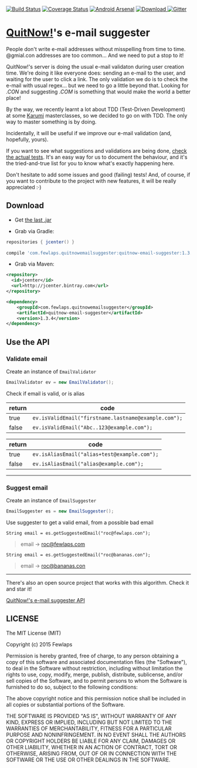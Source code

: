 [![Build Status](https://travis-ci.org/Fewlaps/quitnow-email-suggester.svg?branch=master)](https://travis-ci.org/Fewlaps/quitnow-email-suggester)
[![Coverage Status](https://coveralls.io/repos/Fewlaps/quitnow-email-suggester/badge.svg?branch=master&service=github)](https://coveralls.io/github/Fewlaps/quitnow-email-suggester?branch=master)
[![Android Arsenal](https://img.shields.io/badge/Android%20Arsenal-quitnow--email--suggester-green.svg?style=flat)](https://android-arsenal.com/details/1/2465)
[![Download](https://api.bintray.com/packages/fewlaps/maven/quitnow-email-suggester/images/download.svg) ](https://bintray.com/fewlaps/maven/quitnow-email-suggester/_latestVersion)
[![Gitter](https://badges.gitter.im/Join%20Chat.svg)](https://gitter.im/Fewlaps/quitnow-email-suggester?utm_source=badge&utm_medium=badge&utm_campaign=pr-badge)

# [QuitNow!](http://quitnowapp.com)'s e-mail suggester
People don't write e-mail addresses without misspelling from time to time. @gmial.con addresses are too common... And we need to put a stop to it!

QuitNow!'s server is doing the usual e-mail validaton during user creation time. We're doing it like everyone does: sending an e-mail to the user, and waiting for the user to click a link. The only validation we do is to check the e-mail with usual regex... but we need to go a little beyond that. Looking for *.CON* and suggesting *.COM* is something that would make the world a better place!

By the way, we recently learnt a lot about TDD (Test-Driven Development) at some [Karumi](https://github.com/Karumi) masterclasses, so we decided to go on with TDD. The only way to master something is by doing. 

Incidentally, it will be useful if we improve our e-mail validation (and, hopefully, yours).

If you want to see what suggestions and validations are being done, <a href="https://github.com/Fewlaps/quitnow-email-suggester/tree/master/src/test/java/com/fewlaps/quitnowemailsuggester">check the actual tests</a>. It's an easy way for us to document the behaviour, and it's the tried-and-true list for you to know what's exactly happening here.

Don't hesitate to add some issues and good (failing) tests! And, of course, if you want to contribute to the project with new features, it will be really appreciated :·)

Download
--------

* Get <a href="https://github.com/Fewlaps/quitnow-email-suggester/releases/download/v1.3.4/quitnow-email-suggester-1.3.4.jar">the last .jar</a> 

* Grab via Gradle:
```groovy
repositories { jcenter() }
    
compile 'com.fewlaps.quitnowemailsuggester:quitnow-email-suggester:1.3.4'
```
* Grab via Maven:
```xml
<repository>
  <id>jcenter</id>
  <url>http://jcenter.bintray.com</url>
</repository>

<dependency>
    <groupId>com.fewlaps.quitnowemailsuggester</groupId>
    <artifactId>quitnow-email-suggester</artifactId>
    <version>1.3.4</version>
</dependency>
```

Use the API
-----------

### Validate email

Create an instance of `EmailValidator`

```java
EmailValidator ev = new EmailValidator();
```

Check if email is valid, or is alias

return | code
---|---
true | `ev.isValidEmail("firstname.lastname@example.com");`
false | `ev.isValidEmail("Abc..123@example.com");`

return | code
---|---
| true | `ev.isAliasEmail("alias+test@example.com");` |
| false | `ev.isAliasEmail("alias@example.com");` |

---


### Suggest email

Create an instance of `EmailSuggester`

```java
EmailSuggester es = new EmailSuggester();
```

Use suggester to get a valid email, from a possible bad email

```
String email = es.getSuggestedEmail("roc@fewlaps.con");
```
> email -> roc@fewlaps.com

```
String email = es.getSuggestedEmail("roc@bananas.con");
```
> email -> roc@bananas.con

---

There's also an open source project that works with this algorithm. Check it and star it!

[QuitNow!'s e-mail suggester API](https://github.com/Fewlaps/quitnow-email-suggester-api)



## LICENSE ##

The MIT License (MIT)

Copyright (c) 2015 Fewlaps

Permission is hereby granted, free of charge, to any person obtaining a copy
of this software and associated documentation files (the "Software"), to deal
in the Software without restriction, including without limitation the rights
to use, copy, modify, merge, publish, distribute, sublicense, and/or sell
copies of the Software, and to permit persons to whom the Software is
furnished to do so, subject to the following conditions:

The above copyright notice and this permission notice shall be included in all
copies or substantial portions of the Software.

THE SOFTWARE IS PROVIDED "AS IS", WITHOUT WARRANTY OF ANY KIND, EXPRESS OR
IMPLIED, INCLUDING BUT NOT LIMITED TO THE WARRANTIES OF MERCHANTABILITY,
FITNESS FOR A PARTICULAR PURPOSE AND NONINFRINGEMENT. IN NO EVENT SHALL THE
AUTHORS OR COPYRIGHT HOLDERS BE LIABLE FOR ANY CLAIM, DAMAGES OR OTHER
LIABILITY, WHETHER IN AN ACTION OF CONTRACT, TORT OR OTHERWISE, ARISING FROM,
OUT OF OR IN CONNECTION WITH THE SOFTWARE OR THE USE OR OTHER DEALINGS IN THE
SOFTWARE.
